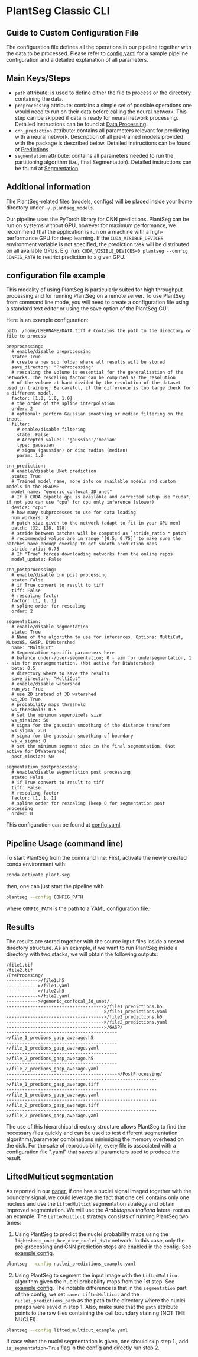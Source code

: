 # PlantSeg Classic CLI

## Guide to Custom Configuration File

The configuration file defines all the operations in our pipeline together with the data to be processed.
Please refer to [config.yaml](../../../examples/config.yaml) for a sample pipeline configuration and a detailed explanation
of all parameters.

## Main Keys/Steps
* `path` attribute: is used to define either the file to process or the directory containing the data.
* `preprocessing` attribute: contains a simple set of possible operations one would need to run on their data before calling the neural network.
This step can be skipped if data is ready for neural network processing.
Detailed instructions can be found at [Data Processing](https://github.com/hci-unihd/plant-seg/wiki/Data-Processing).
* `cnn_prediction` attribute: contains all parameters relevant for predicting with a neural network.
Description of all pre-trained models provided with the package is described below.
Detailed instructions can be found at [Predictions](https://github.com/hci-unihd/plant-seg/wiki/Predictions).
* `segmentation` attribute: contains all parameters needed to run the partitioning algorithm (i.e., final Segmentation).
Detailed instructions can be found at [Segmentation](https://github.com/hci-unihd/plant-seg/wiki/Segmentation.md).

## Additional information

The PlantSeg-related files (models, configs) will be placed inside your home directory under `~/.plantseg_models`.

Our pipeline uses the PyTorch library for CNN predictions. PlantSeg can be run on systems without GPU, however
for maximum performance, we recommend that the application is run on a machine with a high-performance GPU for deep learning.
If the `CUDA_VISIBLE_DEVICES` environment variable is not specified, the prediction task will be distributed on all available GPUs.
E.g. run: `CUDA_VISIBLE_DEVICES=0 plantseg --config CONFIG_PATH` to restrict prediction to a given GPU.

## configuration file example
This modality of using PlantSeg is particularly suited for high throughput processing and for running
PlantSeg on a remote server.
To use PlantSeg from command line mode, you will need to create a configuration file using a standard text editor
 or using the save option of the PlantSeg GUI.

Here is an example configuration:

```
path: /home/USERNAME/DATA.tiff # Contains the path to the directory or file to process

preprocessing:
  # enable/disable preprocessing
  state: True
  # create a new sub folder where all results will be stored
  save_directory: "PreProcessing"
  # rescaling the volume is essential for the generalization of the networks. The rescaling factor can be computed as the resolution
  # of the volume at hand divided by the resolution of the dataset used in training. Be careful, if the difference is too large check for a different model.
  factor: [1.0, 1.0, 1.0]
  # the order of the spline interpolation
  order: 2
  # optional: perform Gaussian smoothing or median filtering on the input.
  filter:
    # enable/disable filtering
    state: False
    # Accepted values: 'gaussian'/'median'
    type: gaussian
    # sigma (gaussian) or disc radius (median)
    param: 1.0

cnn_prediction:
  # enable/disable UNet prediction
  state: True
  # Trained model name, more info on available models and custom models in the README
  model_name: "generic_confocal_3D_unet"
  # If a CUDA capable gpu is available and corrected setup use "cuda", if not you can use "cpu" for cpu only inference (slower)
  device: "cpu"
  # how many subprocesses to use for data loading
  num_workers: 8
  # patch size given to the network (adapt to fit in your GPU mem)
  patch: [32, 128, 128]
  # stride between patches will be computed as `stride_ratio * patch`
  # recommended values are in range `[0.5, 0.75]` to make sure the patches have enough overlap to get smooth prediction maps
  stride_ratio: 0.75
  # If "True" forces downloading networks from the online repos
  model_update: False

cnn_postprocessing:
  # enable/disable cnn post processing
  state: False
  # if True convert to result to tiff
  tiff: False
  # rescaling factor
  factor: [1, 1, 1]
  # spline order for rescaling
  order: 2

segmentation:
  # enable/disable segmentation
  state: True
  # Name of the algorithm to use for inferences. Options: MultiCut, MutexWS, GASP, DtWatershed
  name: "MultiCut"
  # Segmentation specific parameters here
  # balance under-/over-segmentation; 0 - aim for undersegmentation, 1 - aim for oversegmentation. (Not active for DtWatershed)
  beta: 0.5
  # directory where to save the results
  save_directory: "MultiCut"
  # enable/disable watershed
  run_ws: True
  # use 2D instead of 3D watershed
  ws_2D: True
  # probability maps threshold
  ws_threshold: 0.5
  # set the minimum superpixels size
  ws_minsize: 50
  # sigma for the gaussian smoothing of the distance transform
  ws_sigma: 2.0
  # sigma for the gaussian smoothing of boundary
  ws_w_sigma: 0
  # set the minimum segment size in the final segmentation. (Not active for DtWatershed)
  post_minsize: 50

segmentation_postprocessing:
  # enable/disable segmentation post processing
  state: False
  # if True convert to result to tiff
  tiff: False
  # rescaling factor
  factor: [1, 1, 1]
  # spline order for rescaling (keep 0 for segmentation post processing
  order: 0
```
This configuration can be found at [config.yaml](https://github.com/hci-unihd/plant-seg/blob/master/examples/config.yaml).

## Pipeline Usage (command line)
To start PlantSeg from the command line:
First, activate the newly created conda environment with:
```bash
conda activate plant-seg
```
then, one can just start the pipeline with
```bash
plantseg --config CONFIG_PATH
```
where `CONFIG_PATH` is the path to a YAML configuration file.

## Results

The results are stored together with the source input files inside a nested directory structure.
As an example, if we want to run PlantSeg inside a directory with two stacks, we will obtain the following
outputs:
```
/file1.tif
/file2.tif
/PreProcesing/
------------>/file1.h5
------------>/file1.yaml
------------>/file2.h5
------------>/file2.yaml
------------>/generic_confocal_3d_unet/
------------------------------------->/file1_predictions.h5
------------------------------------->/file1_predictions.yaml
------------------------------------->/file2_predictions.h5
------------------------------------->/file2_predictions.yaml
------------------------------------->/GASP/
------------------------------------------>/file_1_predions_gasp_average.h5
------------------------------------------>/file_1_predions_gasp_average.yaml
------------------------------------------>/file_2_predions_gasp_average.h5
------------------------------------------>/file_2_predions_gasp_average.yaml
------------------------------------------>/PostProcessing/
--------------------------------------------------------->/file_1_predions_gasp_average.tiff
--------------------------------------------------------->/file_1_predions_gasp_average.yaml
--------------------------------------------------------->/file_2_predions_gasp_average.tiff
--------------------------------------------------------->/file_2_predions_gasp_average.yaml
```
The use of this hierarchical directory structure allows PlantSeg to find the necessary files quickly and can be used
to test different segmentation algorithms/parameter combinations minimizing the memory overhead on the disk.
For the sake of reproducibility, every file is associated with a configuration file ".yaml" that saves all parameters used
to produce the result.

## LiftedMulticut segmentation
As reported in our [paper](https://elifesciences.org/articles/57613), if one has a nuclei signal imaged together with
the boundary signal, we could leverage the fact that one cell contains only one nucleus and use the `LiftedMultict`
segmentation strategy and obtain improved segmentation.
We will use the _Arabidopsis thaliana_ lateral root as an example. The `LiftedMulticut` strategy consists of running
PlantSeg two times:
1. Using PlantSeg to predict the nuclei probability maps using the `lightsheet_unet_bce_dice_nuclei_ds1x` network.
In this case, only the pre-processing and CNN prediction steps are enabled in the config. See [example config](../../../plantseg/resources/nuclei_predictions_example.yaml).
```bash
plantseg --config nuclei_predictions_example.yaml
```
2. Using PlantSeg to segment the input image with the `LiftedMulticut` algorithm given the nuclei probability maps from the 1st step.
See [example config](../../../plantseg/resources/lifted_multicut_example.yaml). The notable difference is that in the `segmentation`
part of the config, we set `name: LiftedMulticut` and the `nuclei_predictions_path` as the path to the directory where the nuclei pmaps
were saved in step 1. Also, make sure that the `path` attribute points to the raw files containing the cell boundary staining (NOT THE NUCLEI).
```bash
plantseg --config lifted_multicut_example.yaml
```

If case when the nuclei segmentation is given, one should skip step 1., add `is_segmentation=True` flag in the [config](../../../plantseg/resources/lifted_multicut_example.yaml)
and directly run step 2.

